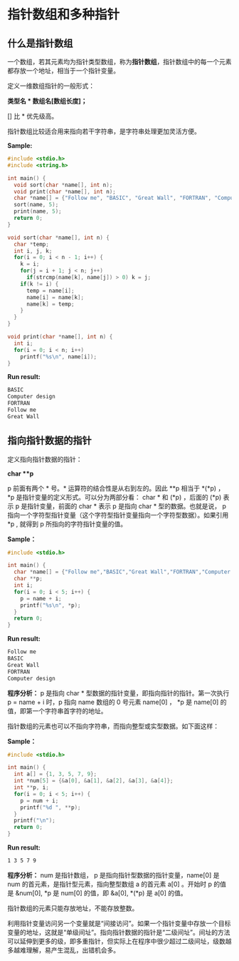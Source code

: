 # **指针数组和多种指针** #

## **什么是指针数组** ##

一个数组，若其元素均为指针类型数组，称为**指针数组**，指针数组中的每一个元素都存放一个地址，相当于一个指针变量。  

定义一维数组指针的一般形式：  

**类型名 \* 数组名[数组长度]；**  

[] 比 \* 优先级高。  

指针数组比较适合用来指向若干字符串，是字符串处理更加灵活方便。  

**Sample:**

```c
#include <stdio.h>
#include <string.h>

int main() {
  void sort(char *name[], int n);
  void print(char *name[], int n);
  char *name[] = {"Follow me", "BASIC", "Great Wall", "FORTRAN", "Computer design"};
  sort(name, 5);
  print(name, 5);
  return 0;
}

void sort(char *name[], int n) {
  char *temp;
  int i, j, k;
  for(i = 0; i < n - 1; i++) {
    k = i;
    for(j = i + 1; j < n; j++)
      if(strcmp(name[k], name[j]) > 0) k = j;
    if(k != i) {
      temp = name[i];
      name[i] = name[k];
      name[k] = temp;
    }
  }
}

void print(char *name[], int n) {
  int i;
  for(i = 0; i < n; i++)
    printf("%s\n", name[i]);
}
```

**Run result:**

```txt
BASIC
Computer design
FORTRAN
Follow me
Great Wall
```

## **指向指针数据的指针** ##

定义指向指针数据的指针：  

**char  \*\*p**  

p 前面有两个 \* 号。\* 运算符的结合性是从右到左的。因此 \*\*p 相当于 \*(*p) ， \*p 是指针变量的定义形式。可以分为两部分看： char \* 和 (\*p) ，后面的 (\*p) 表示 p 是指针变量，前面的 char \* 表示 p 是指向 char \* 型的数据。也就是说， p 指向一个字符型指针变量（这个字符型指针变量指向一个字符型数据）。如果引用 \*p , 就得到 p 所指向的字符指针变量的值。  

**Sample：**  

```c
#include <stdio.h>

int main() {
  char *name[] = {"Follow me","BASIC","Great Wall","FORTRAN","Computer design"};
  char **p;
  int i;
  for(i = 0; i < 5; i++) {
    p = name + i;
    printf("%s\n", *p);
  }
  return 0;
}
```

**Run result:**  

```txt
Follow me
BASIC
Great Wall
FORTRAN
Computer design
```

**程序分析：** p 是指向 char \* 型数据的指针变量，即指向指针的指针。第一次执行 p = name + i 时，p 指向 name 数组的 0 号元素 name[0] ， \*p 是 name[0] 的值，即第一个字符串首字符的地址。  

指针数组的元素也可以不指向字符串，而指向整型或实型数据。如下面这样：  

**Sample：**  

```c
#include <stdio.h>

int main() {
  int a[] = {1, 3, 5, 7, 9};
  int *num[5] = {&a[0], &a[1], &a[2], &a[3], &a[4]};
  int **p, i;
  for(i = 0; i < 5; i++) {
    p = num + i;
    printf("%d ", **p);
  }
  printf("\n");
  return 0;
}
```

**Run result:**  

```txt
1 3 5 7 9
```

**程序分析：** num 是指针数组， p 是指向指针型数据的指针变量，name[0] 是 num 的首元素，是指针型元素，指向整型数组 a 的首元素 a[0] 。开始时 p 的值是 &num[0], \*p 是 num[0] 的值，即 &a[0], \*(\*p) 是 a[0] 的值。  

指针数组的元素只能存放地址，不能存放整数。  

利用指针变量访问另一个变量就是“间接访问”。如果一个指针变量中存放一个目标变量的地址，这就是“单级间址”。指向指针数据的指针是“二级间址”。间址的方法可以延伸到更多的级，即多重指针，但实际上在程序中很少超过二级间址，级数越多越难理解，易产生混乱，出错机会多。  

